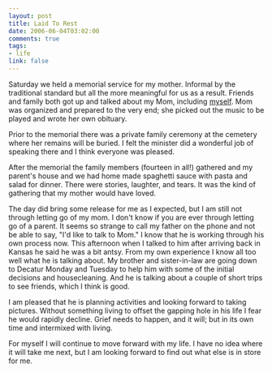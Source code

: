 ```yaml
--- 
layout: post
title: Laid To Rest
date: 2006-06-04T03:02:00
comments: true
tags:
- life
link: false
---
```

Saturday we held a memorial service for my mother. Informal by the traditional standard but all the more meaningful for us as a result. Friends and family both got up and talked about my Mom, including <a href="http://www.zanshin.net/blogs/000950.html" title="Eulogy for Mom">myself</a>. Mom was organized and prepared to the very end; she picked out the music to be played and wrote her own obituary.

Prior to the memorial there was a private family ceremony at the cemetery where her remains will be buried. I felt the minister did a wonderful job of speaking there and I think everyone was pleased.

After the memorial the family members (fourteen in all!) gathered and my parent's house and we had home made spaghetti sauce with pasta and salad for dinner. There were stories, laughter, and tears. It was the kind of gathering that my mother would have loved.

The day did bring some release for me as I expected, but I am still not through letting go of my mom. I don't know if you are ever through letting go of a parent. It seems so strange to call my father on the phone and not be able to say, "I'd like to talk to Mom." I know that he is working through his own process now. This afternoon when I talked to him after arriving back in Kansas he said he was a bit antsy. From my own experience I know all too well what he is talking about. My brother and sister-in-law are going down to Decatur Monday and Tuesday to help him with some of the initial decisions and housecleaning. And he is talking about a couple of short trips to see friends, which I think is good.

I am pleased that he is planning activities and looking forward to taking pictures. Without something living to offset the gapping hole in his life I fear he would rapidly decline. Grief needs to happen, and it will; but in its own time and intermixed with living.

For myself I will continue to move forward with my life. I have no idea where it will take me next, but I am looking forward to find out what else is in store for me.
